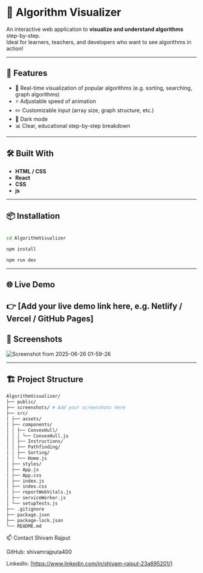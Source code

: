 # 🧠 Algorithm Visualizer

An interactive web application to **visualize and understand algorithms** step-by-step.  
Ideal for learners, teachers, and developers who want to see algorithms in action!

---

## 🚀 Features

- 🔄 Real-time visualization of popular algorithms (e.g. sorting, searching, graph algorithms)
- ⚡ Adjustable speed of animation
- ✏️ Customizable input (array size, graph structure, etc.)
- 🌙 Dark mode 
- 📊 Clear, educational step-by-step breakdown

---

## 🛠 Built With

- **HTML / CSS**
- **React** 
- **CSS** 
- **js**

---

## 📦 Installation

```bash

cd AlgorithmVisualizer

npm install

npm run dev
```
--- 

## 🌐 Live Demo

👉 [Add your live demo link here, e.g. Netlify / Vercel / GitHub Pages]
---

## 📸 Screenshots
![Screenshot from 2025-06-26 01-59-26](https://github.com/user-attachments/assets/0f0192be-fbfc-43b6-a470-6006a19233eb)



---

## 🏗 Project Structure

```bash
AlgorithmVisualizer/
├── public/
├── screenshots/ # Add your screenshots here
├── src/
│ ├── assets/
│ ├── components/
│ │ ├── ConvexHull/
│ │ │ └── ConvexHull.js
│ │ ├── Instructions/
│ │ ├── Pathfinding/
│ │ ├── Sorting/
│ │ └── Home.js
│ ├── styles/
│ ├── App.js
│ ├── App.css
│ ├── index.js
│ ├── index.css
│ ├── reportWebVitals.js
│ ├── serviceWorker.js
│ └── setupTests.js
├── .gitignore
├── package.json
├── package-lock.json
└── README.md 
```
📫 Contact
Shivam Rajput

GitHub: shivamrajputa400

LinkedIn: [https://www.linkedin.com/in/shivam-rajput-23a695201/]

